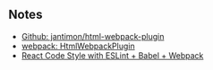 

## Notes

* [Github: jantimon/html-webpack-plugin](https://github.com/jantimon/html-webpack-plugin)
* [webpack: HtmlWebpackPlugin](https://webpack.js.org/plugins/html-webpack-plugin/)
* [React Code Style with ESLint + Babel + Webpack](https://www.robinwieruch.de/react-eslint-webpack-babel/)
